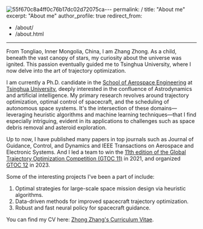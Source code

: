 ![55f670c8a4ff0c76b17dc02d72075ca](https://github.com/zhong-zh15/zhong-zh15.github.io/assets/34024582/16cf11fa-1382-4d5f-9ba0-a908e35575a2)---
permalink: /
title: "About me"
excerpt: "About me"
author_profile: true
redirect_from: 
  - /about/
  - /about.html
---

From Tongliao, Inner Mongolia, China, I am Zhang Zhong. As a child, beneath the vast canopy of stars, my curiosity about the universe was ignited. This passion eventually guided me to Tsinghua University, where I now delve into the art of trajectory optimization.

I am currently a Ph.D. candidate in the [School of Aerospace Engineering](https://www.hy.tsinghua.edu.cn/hyen/) at [Tsinghua University](https://www.tsinghua.edu.cn/en/), deeply interested in the confluence of Astrodynamics and artificial intelligence. My primary research revolves around trajectory optimization, optimal control of spacecraft, and the scheduling of autonomous space systems. It's the intersection of these domains—leveraging heuristic algorithms and machine learning techniques—that I find especially intriguing, evident in its applications to challenges such as space debris removal and asteroid exploration.

Up to now, I have published many papers in top journals such as Journal of Guidance, Control, and Dynamics and IEEE Transactions on Aerospace and Electronic Systems. And I led a team to win the [11th edition of the Global Trajectory Optimization Competition (GTOC 11)](https://sophia.estec.esa.int/gtoc_portal/?page_id=782) in 2021, and organized [GTOC 12](https://sophia.estec.esa.int/gtoc_portal/?page_id=1261) in 2023.

Some of the interesting projects I've been a part of include:
1. Optimal strategies for large-scale space mission design via heuristic algorithms.
2. Data-driven methods for improved spacecraft trajectory optimization.
3. Robust and fast neural policy for spacecraft guidance.

You can find my CV here: [Zhong Zhang's Curriculum Vitae](../assets/CV.pdf).
